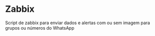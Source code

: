 # Zabbix
Script de zabbix para enviar dados e alertas com ou sem imagem para grupos ou números do WhatsApp
